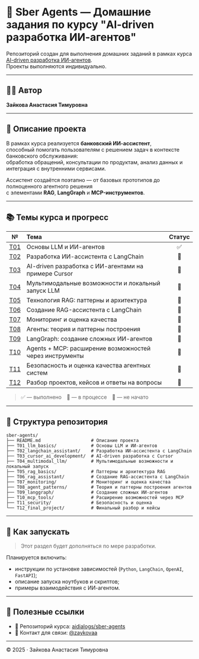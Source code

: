 # 🧠 Sber Agents — Домашние задания по курсу "AI-driven разработка ИИ-агентов"

Репозиторий создан для выполнения домашних заданий в рамках курса  
[AI-driven разработка ИИ-агентов](https://github.com/aidialogs/sber-agents).  
Проекты выполняются индивидуально.

---

## 👩‍💻 Автор

**Зайкова Анастасия Тимуровна**

---

## 💬 Описание проекта

В рамках курса реализуется **банковский ИИ-ассистент**,  
способный помогать пользователям с решением задач в контексте банковского обслуживания:  
обработка обращений, консультации по продуктам, анализ данных и интеграция с внутренними сервисами.  

Ассистент создаётся поэтапно — от базовых прототипов до полноценного агентного решения  
с элементами **RAG**, **LangGraph** и **MCP-инструментов**.

---

## 📚 Темы курса и прогресс

| №  | Тема | Статус |
|:--:|:-----|:------:|
| [T01](https://github.com/aidialogs/sber-agents/tree/main/01-llm-agents-basic) | Основы LLM и ИИ-агентов | ✅ |
| [T02](./T02_langchain_assistant) | Разработка ИИ-ассистента с LangChain | 🔲 |
| [T03](./T03_cursor_ai_development) | AI-driven разработка с ИИ-агентами на примере Cursor | 🔲 |
| [T04](./T04_multimodal_llm) | Мультимодальные возможности и локальный запуск LLM | 🔲 |
| [T05](./T05_rag_basics) | Технология RAG: паттерны и архитектура | 🔲 |
| [T06](./T06_rag_assistant) | Создание RAG-ассистента с LangChain | 🔲 |
| [T07](./T07_monitoring) | Мониторинг и оценка качества | 🔲 |
| [T08](./T08_agent_patterns) | Агенты: теория и паттерны построения | 🔲 |
| [T09](./T09_langgraph) | LangGraph: создание сложных ИИ-агентов | 🔲 |
| [T10](./T10_mcp_tools) | Agents + MCP: расширение возможностей через инструменты | 🔲 |
| [T11](./T11_security) | Безопасность и оценка качества агентных систем | 🔲 |
| [T12](./T12_final_project) | Разбор проектов, кейсов и ответы на вопросы | 🔲 |

> ✅ — выполнено 🔄 — в процессе 🔲 — не начато

---

## 📁 Структура репозитория

```
sber-agents/
├── README.md                   # Описание проекта
├── T01_llm_basics/             # Основы LLM и ИИ-агентов
├── T02_langchain_assistant/    # Разработка ИИ-ассистента с LangChain
├── T03_cursor_ai_development/  # AI-driven разработка с Cursor
├── T04_multimodal_llm/         # Мультимодальные возможности и локальный запуск
├── T05_rag_basics/             # Паттерны и архитектура RAG
├── T06_rag_assistant/          # Создание RAG-ассистента с LangChain
├── T07_monitoring/             # Мониторинг и оценка качества
├── T08_agent_patterns/         # Теория и паттерны построения агентов
├── T09_langgraph/              # Создание сложных ИИ-агентов
├── T10_mcp_tools/              # Расширение возможностей через MCP
├── T11_security/               # Безопасность и оценка
└── T12_final_project/          # Финальный разбор и кейсы
```

---

## 🚀 Как запускать

> Этот раздел будет дополняться по мере разработки.

Планируется включить:
- инструкции по установке зависимостей (`Python`, `LangChain`, `OpenAI`, `FastAPI`);
- описание запуска ноутбуков и скриптов;
- примеры взаимодействия с ИИ-агентом.

---

## 🔗 Полезные ссылки

- 📘 Репозиторий курса: [aidialogs/sber-agents](https://github.com/aidialogs/sber-agents)
- 💬 Контакт для связи: [@zaykovaa](https://github.com/zaykovaa)

---

© 2025 · Зайкова Анастасия Тимуровна
